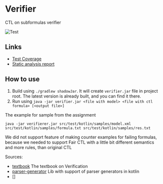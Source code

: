 # Verifier

CTL on subformulas verifier

![Test](https://github.com/Mervap/Verification/actions/workflows/verifier_test.yml/badge.svg)

## Links

* [Test Coverage](https://mervap.github.io/Verification/verifier/coverage/)
* [Static analysis report](https://mervap.github.io/Verification/verifier/analysis/)


## How to use

1. Build using `./gradlew shadowJar`. It will create `verifier.jar` file in project root.
   The latest version is already built, and you can find it there.
2. Run using `java -jar verifier.jar <file with model> <file with ctl formula> [<output file>]`


The example for sample from the assignment
```shell
java -jar verifierer.jar src/test/kotlin/samples/model.xml src/test/kotlin/samples/formula.txt src/test/kotlin/samples/res.txt

```

We did not support feature of making counter examples for failing formulas, because we needed to support Fair CTL with a little bit different semantics and more rules, than original CTL


Sources:
* [textbook](https://books.ifmo.ru/file/pdf/805.pdf) The textbook on Verification
* [parser-generator](https://github.com/h0tk3y/better-parse) Lib with support of parser generators in kotlin
* []